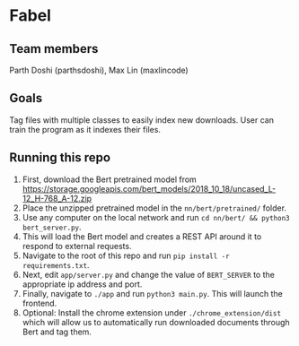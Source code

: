 # Fabel

## Team members
Parth Doshi (parthsdoshi), Max Lin (maxlincode)

## Goals
Tag files with multiple classes to easily index new downloads.
User can train the program as it indexes their files.

## Running this repo
1. First, download the Bert pretrained model from https://storage.googleapis.com/bert_models/2018_10_18/uncased_L-12_H-768_A-12.zip
2. Place the unzipped pretrained model in the `nn/bert/pretrained/` folder.
3. Use any computer on the local network and run `cd nn/bert/ && python3 bert_server.py`.
4. This will load the Bert model and creates a REST API around it to respond to external requests.
5. Navigate to the root of this repo and run `pip install -r requirements.txt`.
6. Next, edit `app/server.py` and change the value of `BERT_SERVER` to the appropriate ip address and port.
7. Finally, navigate to `./app` and run `python3 main.py`. This will launch the frontend.
8. Optional: Install the chrome extension under `./chrome_extension/dist` which will allow us to automatically run downloaded documents through Bert and tag them.